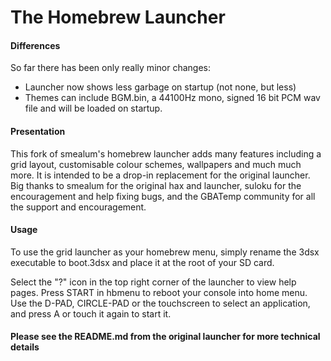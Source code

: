 # The Homebrew Launcher
#### Differences
So far there has been only really minor changes:
- Launcher now shows less garbage on startup (not none, but less)
- Themes can include BGM.bin, a 44100Hz mono, signed 16 bit PCM wav file and will be loaded on startup.


#### Presentation

This fork of smealum's homebrew launcher adds many features including a grid layout, customisable colour schemes, wallpapers and much much more. It is intended to be a drop-in replacement for the original launcher. Big thanks to smealum for the original hax and launcher, suloku for the encouragement and help fixing bugs, and the GBATemp community for all the support and encouragement.

#### Usage

To use the grid launcher as your homebrew menu, simply rename the 3dsx executable to boot.3dsx and place it at the root of your SD card.

Select the "?" icon in the top right corner of the launcher to view help pages. Press START in hbmenu to reboot your console into home menu. Use the D-PAD, CIRCLE-PAD or the touchscreen to select an application, and press A or touch it again to start it.

#### Please see the README.md from the original launcher for more technical details